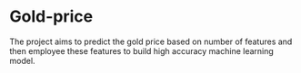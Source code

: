 # Gold-price
The project aims to predict the gold price based on number of features and then employee these features to build high accuracy machine learning model.
